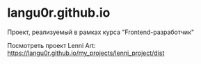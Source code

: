 # langu0r.github.io
Проект, реализуемый в рамках курса "Frontend-разработчик"

Посмотреть проект Lenni Art:
https://langu0r.github.io/my_projects/lenni_project/dist
